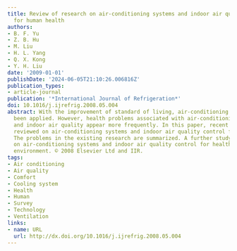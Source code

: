 ```yaml
---
title: Review of research on air-conditioning systems and indoor air quality control
  for human health
authors:
- B. F. Yu
- Z. B. Hu
- M. Liu
- H. L. Yang
- Q. X. Kong
- Y. H. Liu
date: '2009-01-01'
publishDate: '2024-06-05T21:10:26.006816Z'
publication_types:
- article-journal
publication: '*International Journal of Refrigeration*'
doi: 10.1016/j.ijrefrig.2008.05.004
abstract: With the improvement of standard of living, air-conditioning has widely
  been applied. However, health problems associated with air-conditioning systems
  and indoor air quality appear more frequently. In this paper, recent research is
  reviewed on air-conditioning systems and indoor air quality control for human health.
  The problems in the existing research are summarized. A further study is suggested
  on air-conditioning systems and indoor air quality control for healthy indoor air
  environment. © 2008 Elsevier Ltd and IIR.
tags:
- Air conditioning
- Air quality
- Comfort
- Cooling system
- Health
- Human
- Survey
- Technology
- Ventilation
links:
- name: URL
  url: http://dx.doi.org/10.1016/j.ijrefrig.2008.05.004
---
```

